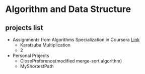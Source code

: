 # Algorithm and Data Structure
## projects list
- Assignments from Algorithms Specialization in Coursera [Link](https://www.coursera.org/specializations/algorithms)
  - Karatsuba Multiplication
  - 2
- Personal Projects
  - ClosePreference(modified merge-sort algorithm) 
  - MyShortestPath
